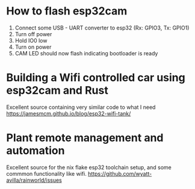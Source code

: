 # How to flash esp32cam

1. Connect some USB - UART converter to esp32 (Rx: GPIO3, Tx: GPIO1)
2. Turn off power
3. Hold IO0 low
4. Turn on power
5. CAM LED should now flash indicating bootloader is ready

# Building a Wifi controlled car using esp32cam and Rust

Excellent source containing very similar code to what I need
https://jamesmcm.github.io/blog/esp32-wifi-tank/

# Plant remote management and automation

Excellent source for the nix flake esp32 toolchain setup, and some commmon
functionality like wifi.
https://github.com/wyatt-avilla/rainworld/issues
